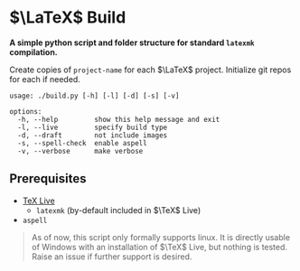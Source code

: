 # $\LaTeX$ Build
__A simple python script and folder structure for standard `latexmk` compilation.__

Create copies of `project-name` for each $\LaTeX$ project. Initialize git repos for each if needed.

```
usage: ./build.py [-h] [-l] [-d] [-s] [-v]

options:
  -h, --help         show this help message and exit
  -l, --live         specify build type
  -d, --draft        not include images
  -s, --spell-check  enable aspell
  -v, --verbose      make verbose
```

## Prerequisites
- [TeX Live](https://tug.org/texlive/)
  - `latexmk` (by-default included in $\TeX$ Live)
- `aspell`

> As of now, this script only formally supports linux. It is directly usable of Windows with an installation of $\TeX$ Live, but nothing is tested. Raise an issue if further support is desired.
